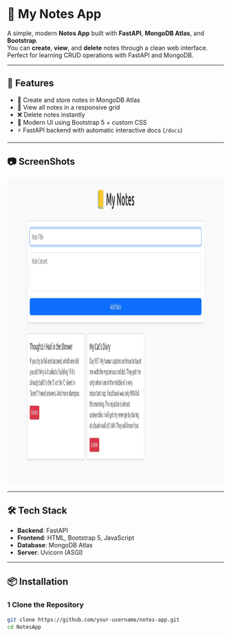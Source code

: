 # 📒 My Notes App

A simple, modern **Notes App** built with **FastAPI**, **MongoDB Atlas**, and **Bootstrap**.  
You can **create**, **view**, and **delete** notes through a clean web interface.  
Perfect for learning CRUD operations with FastAPI and MongoDB.

---

## 🚀 Features
- 📝 Create and store notes in MongoDB Atlas
- 📂 View all notes in a responsive grid
- ❌ Delete notes instantly
- 🎨 Modern UI using Bootstrap 5 + custom CSS
- ⚡ FastAPI backend with automatic interactive docs (`/docs`)

---


## 📷 ScreenShots

<img width="1348" height="710" alt="Screenshot - 7_31_2025 , 2_08_30 AM" src="https://github.com/Shreyansh-Kushwaha/MindJar/blob/main/NotesApp/110.jpg" />




---

## 🛠 Tech Stack
- **Backend**: FastAPI
- **Frontend**: HTML, Bootstrap 5, JavaScript
- **Database**: MongoDB Atlas
- **Server**: Uvicorn (ASGI)

---

## 📦 Installation

### 1️ Clone the Repository

```bash
git clone https://github.com/your-username/notes-app.git
cd NotesApp

